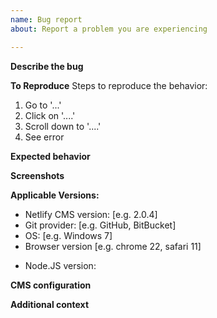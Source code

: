 ```yaml
---
name: Bug report
about: Report a problem you are experiencing

---
```


<!--
If you are reporting a new issue, make sure that we do not have any duplicates already open. You can ensure this by searching the issue list for this repository. If there is a duplicate, please add a comment to the existing issue instead.

Please include as much of the information requested below as possible. If you fail to provide the requested information within 7 days, we cannot debug your issue and will close it. We will, however, reopen it if you later provide the information.

If you have an issue that can be shown visually, please provide a screenshot or GIF of the problem as well.
-->

**Describe the bug**
<!-- A clear and concise description of what the bug is. -->

**To Reproduce**
Steps to reproduce the behavior:
1. Go to '...'
2. Click on '....'
3. Scroll down to '....'
4. See error

**Expected behavior**
<!-- A clear and concise description of what you expected to happen. -->

**Screenshots**
<!-- If applicable, add screenshots to help explain your problem. -->

**Applicable Versions:**
<!-- You can find the CMS version by checking your web browser's developer tools console while in the CMS. -->
 - Netlify CMS version: [e.g. 2.0.4]
 - Git provider: [e.g. GitHub, BitBucket]
 - OS: [e.g. Windows 7]
 - Browser version [e.g. chrome 22, safari 11]
<!-- If using NPM: -->
 - Node.JS version:

**CMS configuration**
<!-- Please link or paste your CMS `config.yml` here. -->


**Additional context**
<!-- Add any other context about the problem here. -->
